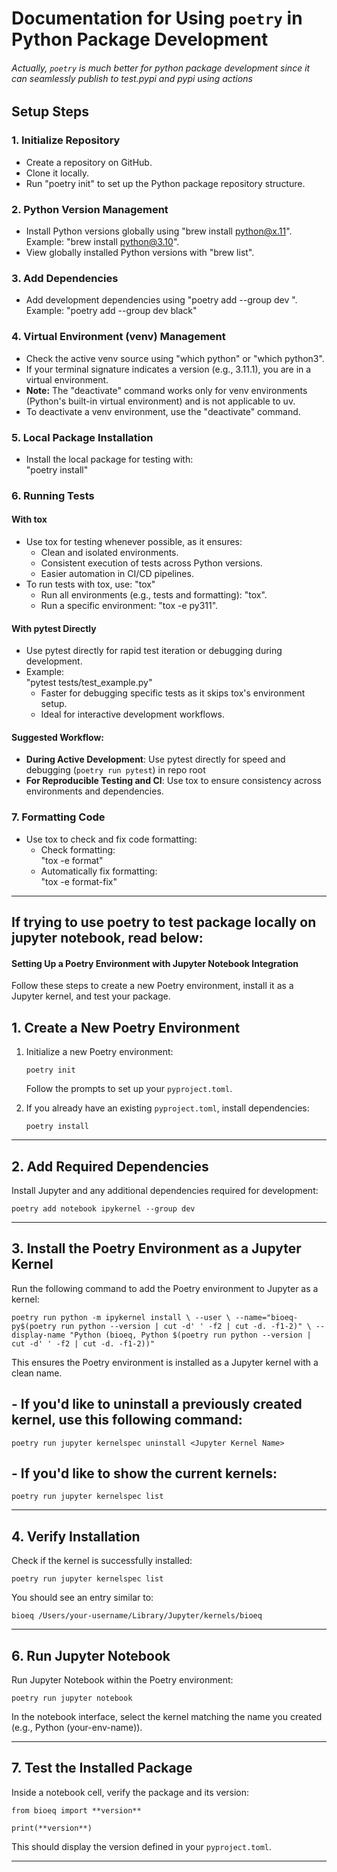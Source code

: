 # Documentation for Using `poetry` in Python Package Development

###### Actually, `poetry` is much better for python package development since it can seamlessly publish to test.pypi and pypi using actions

## Setup Steps

### 1. Initialize Repository
- Create a repository on GitHub.  
- Clone it locally.  
- Run "poetry init" to set up the Python package repository structure.

### 2. Python Version Management
- Install Python versions globally using "brew install python@x.11".  
  Example: "brew install python@3.10".  
- View globally installed Python versions with "brew list".

### 3. Add Dependencies
- Add development dependencies using "poetry add --group dev <deps>".
  Example: "poetry add --group dev black"

### 4. Virtual Environment (venv) Management
- Check the active venv source using "which python" or "which python3".  
- If your terminal signature indicates a version (e.g., 3.11.1), you are in a virtual environment.  
- **Note:** The "deactivate" command works only for venv environments (Python's built-in virtual environment) and is not applicable to uv.  
- To deactivate a venv environment, use the "deactivate" command.

### 5. Local Package Installation
- Install the local package for testing with:  
  "poetry install"

### 6. Running Tests

#### With tox
- Use tox for testing whenever possible, as it ensures:
  - Clean and isolated environments.
  - Consistent execution of tests across Python versions.
  - Easier automation in CI/CD pipelines.
- To run tests with tox, use:
  "tox"
  - Run all environments (e.g., tests and formatting): "tox".
  - Run a specific environment: "tox -e py311".

#### With pytest Directly
- Use pytest directly for rapid test iteration or debugging during development.  
- Example:  
  "pytest tests/test_example.py"
  - Faster for debugging specific tests as it skips tox's environment setup.
  - Ideal for interactive development workflows.

#### Suggested Workflow:
- **During Active Development**: Use pytest directly for speed and debugging (`poetry run pytest`) in repo root
- **For Reproducible Testing and CI**: Use tox to ensure consistency across environments and dependencies.

### 7. Formatting Code
- Use tox to check and fix code formatting:
  - Check formatting:  
    "tox -e format"
  - Automatically fix formatting:  
    "tox -e format-fix"

---

## If trying to use poetry to test package locally on jupyter notebook, read below:

#### Setting Up a Poetry Environment with Jupyter Notebook Integration

Follow these steps to create a new Poetry environment, install it as a Jupyter kernel, and test your package.

## 1. Create a New Poetry Environment

1. Initialize a new Poetry environment:
    
    `poetry init`
    
    Follow the prompts to set up your `pyproject.toml`.
    
2. If you already have an existing `pyproject.toml`, install dependencies:
    
    `poetry install`
    
---

## 2. Add Required Dependencies

Install Jupyter and any additional dependencies required for development:

`poetry add notebook ipykernel --group dev`

---

## 3. Install the Poetry Environment as a Jupyter Kernel

Run the following command to add the Poetry environment to Jupyter as a kernel:

`poetry run python -m ipykernel install \
    --user \
    --name="bioeq-py$(poetry run python --version | cut -d' ' -f2 | cut -d. -f1-2)" \
    --display-name "Python (bioeq, Python $(poetry run python --version | cut -d' ' -f2 | cut -d. -f1-2))"`

This ensures the Poetry environment is installed as a Jupyter kernel with a clean name.

## - If you'd like to uninstall a previously created kernel, use this following command:

`poetry run jupyter kernelspec uninstall <Jupyter Kernel Name>`

## - If you'd like to show the current kernels:

`poetry run jupyter kernelspec list`

---

## 4. Verify Installation

Check if the kernel is successfully installed:

`poetry run jupyter kernelspec list`

You should see an entry similar to:

`bioeq /Users/your-username/Library/Jupyter/kernels/bioeq`

---

## 6. Run Jupyter Notebook

Run Jupyter Notebook within the Poetry environment:

`poetry run jupyter notebook`

In the notebook interface, select the kernel matching the name you created (e.g., Python (your-env-name)).

---

## 7. Test the Installed Package

Inside a notebook cell, verify the package and its version:

`from bioeq import **version**`

`print(**version**)`

This should display the version defined in your `pyproject.toml`.

---
